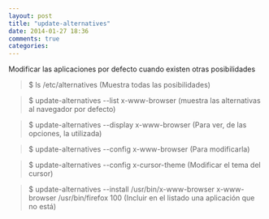 ```yaml
---
layout: post
title: "update-alternatives"
date: 2014-01-27 18:36
comments: true
categories: 
---
```

Modificar las aplicaciones por defecto cuando existen otras posibilidades 

>$ ls /etc/alternatives  (Muestra todas las posibilidades)

>$ update-alternatives --list x-www-browser (muestra las alternativas al navegador por defecto)

>$ update-alternatives --display x-www-browser (Para ver, de las opciones, la utilizada)

>$ update-alternatives --config x-www-browser (Para modificarla)

>$ update-alternatives --config x-cursor-theme (Modificar el tema del cursor)

>$ update-alternatives --install  /usr/bin/x-www-browser x-www-browser /usr/bin/firefox 100 (Incluir en el listado una aplicación que no está)

